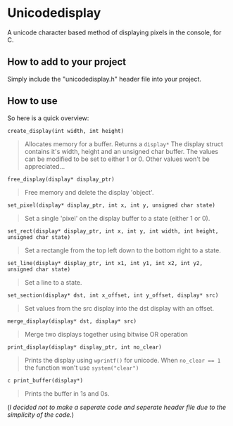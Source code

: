 # Unicodedisplay
A unicode character based method of displaying pixels in the console, for C.

## How to add to your project
Simply include the "unicodedisplay.h" header file into your project.

## How to use
So here is a quick overview:

``` create_display(int width, int height) ```

> Allocates memory for a buffer. Returns a ```display*```
The display struct contains it's width, height and an unsigned char buffer.
The values can be modified to be set to either 1 or 0. Other values won't be appreciated...


``` free_display(display* display_ptr) ```

> Free memory and delete the display 'object'.


``` set_pixel(display* display_ptr, int x, int y, unsigned char state) ```

> Set a single 'pixel' on the display buffer to a state (either 1 or 0).


``` set_rect(display* display_ptr, int x, int y, int width, int height, unsigned char state) ```

> Set a rectangle from the top left down to the bottom right to a state.


``` set_line(display* display_ptr, int x1, int y1, int x2, int y2, unsigned char state) ```

> Set a line to a state.


``` set_section(display* dst, int x_offset, int y_offset, display* src) ```

> Set values from the src display into the dst display with an offset.


``` merge_display(display* dst, display* src) ```

> Merge two displays together using bitwise OR operation


``` print_display(display* display_ptr, int no_clear) ```

> Prints the display using ```wprintf()``` for unicode.
When ```no_clear == 1``` the function won't use ```system("clear")```


```c print_buffer(display*) ```

> Prints the buffer in 1s and 0s.

(*I decided not to make a seperate code and seperate header file due to the simplicity of the code.*)
